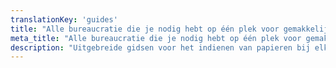 ```yaml
---
translationKey: 'guides'
title: "Alle bureaucratie die je nodig hebt op één plek voor gemakkelijke toegang en efficiëntie"
meta_title: "Alle bureaucratie die je nodig hebt op één plek voor gemakkelijke toegang en efficiëntie"
description: "Uitgebreide gidsen voor het indienen van papieren bij elke instantie ter wereld, zodat je internationale procedures gemakkelijk en nauwkeurig kunt doorlopen."
---
```

